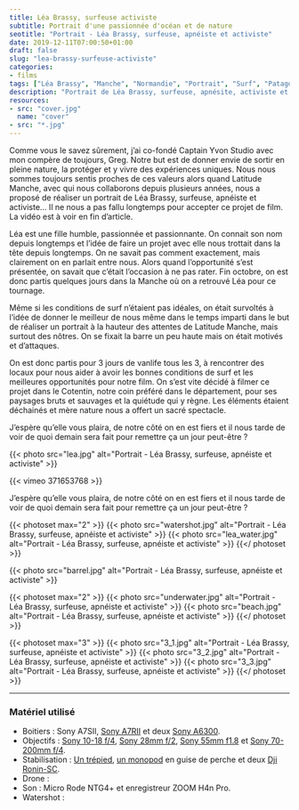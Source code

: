 ```yaml
---
title: Léa Brassy, surfeuse activiste
subtitle: Portrait d'une passionnée d'océan et de nature
seotitle: "Portrait - Léa Brassy, surfeuse, apnéiste et activiste"
date: 2019-12-11T07:00:50+01:00
draft: false
slug: "lea-brassy-surfeuse-activiste"
categories:
- films
tags: ["Léa Brassy", "Manche", "Normandie", "Portrait", "Surf", "Patagonia", "Environnement", "Apnée", "Chasse sous-marine"]
description: "Portrait de Léa Brassy, surfeuse, apnésite, activiste et ambassadrice Patagonia, retournant sur ses terres d'origine dans la Manche."
resources:
- src: "cover.jpg"
  name: "cover"
- src: "*.jpg"
---
```


Comme vous le savez sûrement, j’ai co-fondé Captain Yvon Studio avec mon compère de toujours, Greg. Notre but est de donner envie de sortir en pleine nature, la protéger et y vivre des expériences uniques. Nous nous sommes toujours sentis proches de ces valeurs alors quand Latitude Manche, avec qui nous collaborons depuis plusieurs années, nous a proposé de réaliser un portrait de Léa Brassy, surfeuse, apnéiste et activiste… Il ne nous a pas fallu longtemps pour accepter ce projet de film. La vidéo est à voir en fin d’article.

Léa est une fille humble, passionnée et passionnante. On connait son nom depuis longtemps et l’idée de faire un projet avec elle nous trottait dans la tête depuis longtemps. On ne savait pas comment exactement, mais clairement on en parlait entre nous. Alors quand l’opportunité s’est présentée, on savait que c’était l’occasion à ne pas rater. Fin octobre, on est donc partis quelques jours dans la Manche où on a retrouvé Léa pour ce tournage.

Même si les conditions de surf n’étaient pas idéales, on était survoltés à l’idée de donner le meilleur de nous même dans le temps imparti dans le but de réaliser un portrait à la hauteur des attentes de Latitude Manche, mais surtout des nôtres. On se fixait la barre un peu haute mais on était motivés et d’attaques.

On est donc partis pour 3 jours de vanlife tous les 3, à rencontrer des locaux pour nous aider à avoir les bonnes conditions de surf et les meilleures opportunités pour notre film. On s’est vite décidé à filmer ce projet dans le Cotentin, notre coin préféré dans le département, pour ses paysages bruts et sauvages et la quiétude qui y règne. Les éléments étaient déchainés et mère nature nous a offert un sacré spectacle.

J’espère qu’elle vous plaira, de notre côté on en est fiers et il nous tarde de voir de quoi demain sera fait pour remettre ça un jour peut-être ?

{{< photo src="lea.jpg" alt="Portrait - Léa Brassy, surfeuse, apnéiste et activiste" >}}


<div>
{{< vimeo 371653768 >}}
</div>

J’espère qu’elle vous plaira, de notre côté on en est fiers et il nous tarde de voir de quoi demain sera fait pour remettre ça un jour peut-être ?

{{< photoset max="2" >}}
  {{< photo src="watershot.jpg" alt="Portrait - Léa Brassy, surfeuse, apnéiste et activiste" >}}
  {{< photo src="lea_water.jpg" alt="Portrait - Léa Brassy, surfeuse, apnéiste et activiste" >}}
{{</ photoset >}}

{{< photo src="barrel.jpg" alt="Portrait - Léa Brassy, surfeuse, apnéiste et activiste" >}}

{{< photoset max="2" >}}
  {{< photo src="underwater.jpg" alt="Portrait - Léa Brassy, surfeuse, apnéiste et activiste" >}}
  {{< photo src="beach.jpg" alt="Portrait - Léa Brassy, surfeuse, apnéiste et activiste" >}}
{{</ photoset >}}

{{< photoset max="3" >}}
  {{< photo src="3_1.jpg" alt="Portrait - Léa Brassy, surfeuse, apnéiste et activiste" >}}
  {{< photo src="3_2.jpg" alt="Portrait - Léa Brassy, surfeuse, apnéiste et activiste" >}}
  {{< photo src="3_3.jpg" alt="Portrait - Léa Brassy, surfeuse, apnéiste et activiste" >}}
{{</ photoset >}}

***

### Matériel utilisé

* Boitiers : Sony A7SII, [Sony A7RII](https://amzn.to/34dvyHM) et deux [Sony A6300](https://amzn.to/2qKAXbM).
* Objectifs : [Sony 10-18 f/4](https://amzn.to/35bP0pM), [Sony 28mm f/2](https://amzn.to/36pmZet), [Sony 55mm f1.8](https://amzn.to/35b7RB3) et [Sony 70-200mm f/4](https://amzn.to/34bMTAV).
* Stabilisation : [Un trépied](https://amzn.to/2E5dG7c), [un monopod](https://amzn.to/36gMxdM) en guise de perche et deux [Dji Ronin-SC](https://amzn.to/34dfINg).
* Drone :
* Son : Micro Rode NTG4+ et enregistreur ZOOM H4n Pro.
* Watershot :
